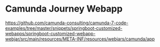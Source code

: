# Camunda Journey Webapp


https://github.com/camunda-consulting/camunda-7-code-examples/tree/master/snippets/springboot-customized-webapps/springboot-customized-webapp-webjar/src/main/resources/META-INF/resources/webjars/camunda/app